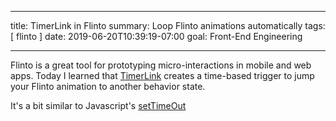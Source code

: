   ---
title: TimerLink in Flinto
summary: Loop Flinto animations automatically
tags:  [ flinto ]
date:  2019-06-20T10:39:19-07:00
goal:  Front-End Engineering

---

Flinto is a great tool for prototyping micro-interactions in mobile and
web apps. Today I learned that [TimerLink][docs] creates a time-based
trigger to jump your Flinto animation to another behavior state.

It's a bit similar to Javascript's [setTimeOut][sto]

[docs]: https://www.flinto.com/learn/create-a-timer-link
[sto]: https://developer.mozilla.org/en-US/docs/Web/API/WindowOrWorkerGlobalScope/setTimeout
